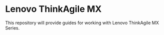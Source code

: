 # Lenovo ThinkAgile MX

This repository will provide guides for working with Lenovo ThinkAgile MX Series.

